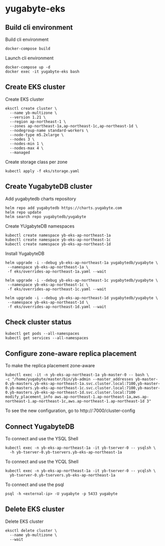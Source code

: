 # yugabyte-eks

## Build cli environment

Build cli environment
```
docker-compose build
```

Launch cli environment
```
docker-compose up -d
docker exec -it yugabyte-eks bash
```

## Create EKS cluster

Create EKS cluster
```
eksctl create cluster \
  --name yb-multizone \
  --version 1.21 \
  --region ap-northeast-1 \
  --zones ap-northeast-1a,ap-northeast-1c,ap-northeast-1d \
  --nodegroup-name standard-workers \
  --node-type m5.2xlarge \
  --nodes 3 \
  --nodes-min 1 \
  --nodes-max 4 \
  --managed
```

Create storage class per zone
```
kubectl apply -f eks/storage.yaml
```

## Create YugabyteDB cluster

Add yugabytedb charts repository
```
helm repo add yugabytedb https://charts.yugabyte.com
helm repo update
helm search repo yugabytedb/yugabyte
```

Create YUgabyteDB namespaces
```
kubectl create namespace yb-eks-ap-northeast-1a
kubectl create namespace yb-eks-ap-northeast-1c
kubectl create namespace yb-eks-ap-northeast-1d
```


Install YugabyteDB
```
helm upgrade -i --debug yb-eks-ap-northeast-1a yugabytedb/yugabyte \
 --namespace yb-eks-ap-northeast-1a \
 -f eks/overrides-ap-northeast-1a.yaml --wait

helm upgrade -i --debug yb-eks-ap-northeast-1c yugabytedb/yugabyte \
 --namespace yb-eks-ap-northeast-1c \
 -f eks/overrides-ap-northeast-1c.yaml --wait

helm upgrade -i --debug yb-eks-ap-northeast-1d yugabytedb/yugabyte \
 --namespace yb-eks-ap-northeast-1d \
 -f eks/overrides-ap-northeast-1d.yaml --wait
```

## Check cluster status

```
kubectl get pods --all-namespaces
kubectl get services --all-namespaces
```

## Configure zone-aware replica placement

To make the replica placement zone-aware
```
kubectl exec -it -n yb-eks-ap-northeast-1a yb-master-0 -- bash \
-c "/home/yugabyte/master/bin/yb-admin --master_addresses yb-master-0.yb-masters.yb-eks-ap-northeast-1a.svc.cluster.local:7100,yb-master-0.yb-masters.yb-eks-ap-northeast-1c.svc.cluster.local:7100,yb-master-0.yb-masters.yb-eks-ap-northeast-1d.svc.cluster.local:7100 modify_placement_info aws.ap-northeast-1.ap-northeast-1a,aws.ap-northeast-1.ap-northeast-1c,aws.ap-northeast-1.ap-northeast-1d 3"
```
To see the new configuration, go to http://<external-ip>:7000/cluster-config


## Connect YugabyteDB

To connect and use the YSQL Shell
```
kubectl exec -n yb-eks-ap-northeast-1a -it yb-tserver-0 -- ysqlsh \
  -h yb-tserver-0.yb-tservers.yb-eks-ap-northeast-1a
```

To connect and use the YCQL Shell
```
kubectl exec -n yb-eks-ap-northeast-1a -it yb-tserver-0 -- ycqlsh \
  yb-tserver-0.yb-tservers.yb-eks-ap-northeast-1a
```

To connect and use the psql
```
psql -h <external-ip> -U yugabyte -p 5433 yugabyte
```


## Delete EKS cluster

Delete EKS cluster
```
eksctl delete cluster \
  --name yb-multizone \
  --wait
```
